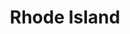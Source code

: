 ---
title: "Rhode Island"
hashtag: rhode-island
borders:
  - Atlantic Ocean
  - Connecticut
  - Massachusetts
  - New York
subdivision-of:
  - United States
tags:
  - State
  - United States
---